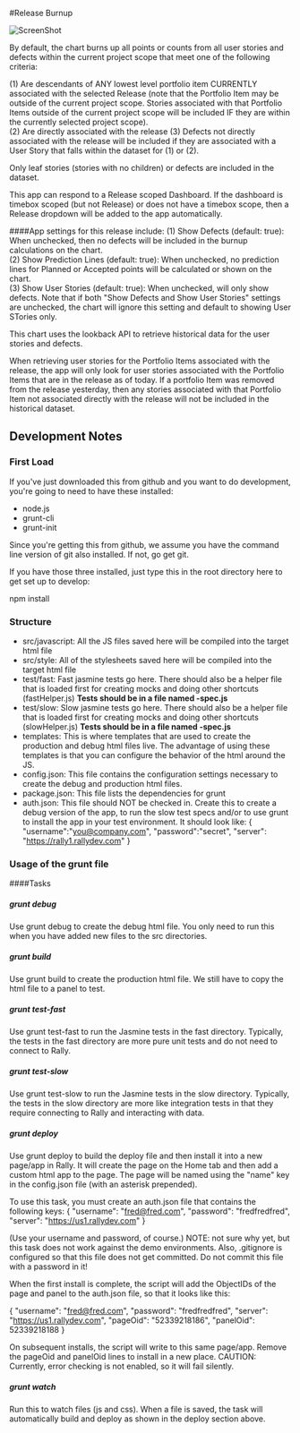 #Release Burnup

![ScreenShot](/images/release-burnup.png)

By default, the chart burns up all points or counts from all user stories and defects within the current project scope that meet one of the following criteria:

(1) Are descendants of ANY lowest level portfolio item CURRENTLY associated with the selected Release (note that the Portfolio Item may be outside of the current project scope.  Stories associated with that Portfolio Items outside of the current project scope will be included IF they are within the currently selected project scope).  
(2) Are directly associated with the release
(3) Defects not directly associated with the release will be included if they are associated with a User Story that falls within the dataset for (1) or (2).  

Only leaf stories (stories with no children) or defects are included in the dataset.  

This app can respond to a Release scoped Dashboard.  If the dashboard is timebox scoped (but not Release) or does not have a timebox scope, then a Release dropdown will be added to the app automatically.  

####App settings for this release include:
(1) Show Defects (default: true):  When unchecked, then no defects will be included in the burnup calculations on the chart.  
(2) Show Prediction Lines (default: true):  When unchecked, no prediction lines for Planned or Accepted points will be calculated or shown on the chart.  
(3) Show User Stories (default: true):  When unchecked, will only show defects.  Note that if both "Show Defects and Show User Stories" settings are unchecked, the chart will ignore this setting and default to showing User STories only.

This chart uses the lookback API to retrieve historical data for the user stories and defects.  

When retrieving user stories for the Portfolio Items associated with the release, the app will only look for user stories associated with the Portfolio Items that are in the release as of today.
If a portfolio Item was removed from the release yesterday, then any stories associated with that Portfolio Item not associated directly with the release will not be included in the historical dataset.  
  

## Development Notes

### First Load

If you've just downloaded this from github and you want to do development, 
you're going to need to have these installed:

 * node.js
 * grunt-cli
 * grunt-init
 
Since you're getting this from github, we assume you have the command line
version of git also installed.  If not, go get git.

If you have those three installed, just type this in the root directory here
to get set up to develop:

  npm install

### Structure

  * src/javascript:  All the JS files saved here will be compiled into the 
  target html file
  * src/style: All of the stylesheets saved here will be compiled into the 
  target html file
  * test/fast: Fast jasmine tests go here.  There should also be a helper 
  file that is loaded first for creating mocks and doing other shortcuts
  (fastHelper.js) **Tests should be in a file named <something>-spec.js**
  * test/slow: Slow jasmine tests go here.  There should also be a helper
  file that is loaded first for creating mocks and doing other shortcuts 
  (slowHelper.js) **Tests should be in a file named <something>-spec.js**
  * templates: This is where templates that are used to create the production
  and debug html files live.  The advantage of using these templates is that
  you can configure the behavior of the html around the JS.
  * config.json: This file contains the configuration settings necessary to
  create the debug and production html files.  
  * package.json: This file lists the dependencies for grunt
  * auth.json: This file should NOT be checked in.  Create this to create a
  debug version of the app, to run the slow test specs and/or to use grunt to
  install the app in your test environment.  It should look like:
    {
        "username":"you@company.com",
        "password":"secret",
        "server": "https://rally1.rallydev.com"
    }
  
### Usage of the grunt file
####Tasks
    
##### grunt debug

Use grunt debug to create the debug html file.  You only need to run this when you have added new files to
the src directories.

##### grunt build

Use grunt build to create the production html file.  We still have to copy the html file to a panel to test.

##### grunt test-fast

Use grunt test-fast to run the Jasmine tests in the fast directory.  Typically, the tests in the fast 
directory are more pure unit tests and do not need to connect to Rally.

##### grunt test-slow

Use grunt test-slow to run the Jasmine tests in the slow directory.  Typically, the tests in the slow
directory are more like integration tests in that they require connecting to Rally and interacting with
data.

##### grunt deploy

Use grunt deploy to build the deploy file and then install it into a new page/app in Rally.  It will create the page on the Home tab and then add a custom html app to the page.  The page will be named using the "name" key in the config.json file (with an asterisk prepended).

To use this task, you must create an auth.json file that contains the following keys:
{
    "username": "fred@fred.com",
    "password": "fredfredfred",
    "server": "https://us1.rallydev.com"
}

(Use your username and password, of course.)  NOTE: not sure why yet, but this task does not work against the demo environments.  Also, .gitignore is configured so that this file does not get committed.  Do not commit this file with a password in it!

When the first install is complete, the script will add the ObjectIDs of the page and panel to the auth.json file, so that it looks like this:

{
    "username": "fred@fred.com",
    "password": "fredfredfred",
    "server": "https://us1.rallydev.com",
    "pageOid": "52339218186",
    "panelOid": 52339218188
}

On subsequent installs, the script will write to this same page/app. Remove the
pageOid and panelOid lines to install in a new place.  CAUTION:  Currently, error checking is not enabled, so it will fail silently.

##### grunt watch

Run this to watch files (js and css).  When a file is saved, the task will automatically build and deploy as shown in the deploy section above.

